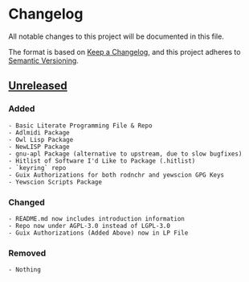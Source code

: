 # Changelog
All notable changes to this project will be documented in this file.

The format is based on [Keep a
Changelog](https://keepachangelog.com/en/1.0.0/), and this project
adheres to [Semantic Versioning](https://semver.org/spec/v2.0.0.html).

## [Unreleased]
### Added
    - Basic Literate Programming File & Repo
    - Adlmidi Package
    - Owl Lisp Package
    - NewLISP Package
    - gnu-apl Package (alternative to upstream, due to slow bugfixes)
    - Hitlist of Software I'd Like to Package (.hitlist)
    - `keyring` repo
    - Guix Authorizations for both rodnchr and yewscion GPG Keys
    - Yewscion Scripts Package
### Changed
    - README.md now includes introduction information
    - Repo now under AGPL-3.0 instead of LGPL-3.0
    - Guix Authorizations (Added Above) now in LP File
### Removed
    - Nothing

[Unreleased]: https://git.sr.ht/~yewscion/yewscion-guix-channel/log
